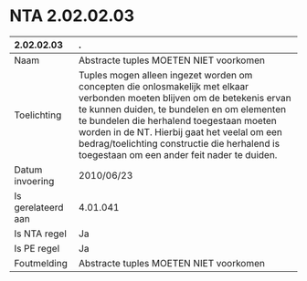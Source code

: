# NTA 2.02.02.03

 2.02.02.03 | . 
 :--- | :--- 
 Naam | Abstracte tuples MOETEN NIET voorkomen 
 Toelichting | Tuples mogen alleen ingezet worden om concepten die onlosmakelijk met elkaar verbonden moeten blijven om de betekenis ervan te kunnen duiden, te bundelen en om elementen te bundelen die herhalend toegestaan moeten worden in de NT. Hierbij gaat het veelal om een bedrag/toelichting constructie die herhalend is toegestaan om een ander feit nader te duiden. 
 Datum invoering | 2010/06/23 
 Is gerelateerd aan | 4.01.041 
 Is NTA regel | Ja 
 Is PE regel | Ja 
 Foutmelding | Abstracte tuples MOETEN NIET voorkomen 
